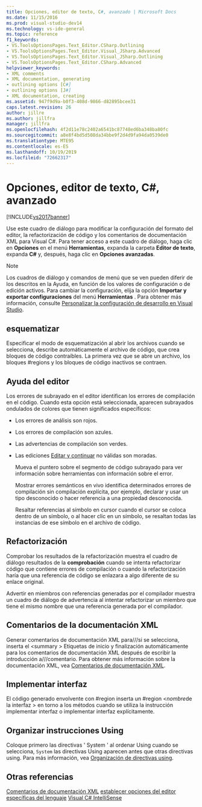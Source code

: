 ```yaml
---
title: Opciones, editor de texto, C#, avanzado | Microsoft Docs
ms.date: 11/15/2016
ms.prod: visual-studio-dev14
ms.technology: vs-ide-general
ms.topic: reference
f1_keywords:
- VS.ToolsOptionsPages.Text_Editor.CSharp.Outlining
- VS.ToolsOptionsPages.Text_Editor.Visual_JSharp.Advanced
- VS.ToolsOptionsPages.Text_Editor.Visual_JSharp.Outlining
- VS.ToolsOptionsPages.Text_Editor.CSharp.Advanced
helpviewer_keywords:
- XML comments
- XML documentation, generating
- outlining options [C#]
- outlining options [J#]
- XML documentation, creating
ms.assetid: 947f9d9a-b0f3-408d-9866-d82895bcee31
caps.latest.revision: 26
author: jillre
ms.author: jillfra
manager: jillfra
ms.openlocfilehash: 4f2d11e78c2402a6541bc87748ed6ba348ba80fc
ms.sourcegitcommit: a8e8f4bd5d508da34bbe9f2d4d9fa94da0539de0
ms.translationtype: MTE95
ms.contentlocale: es-ES
ms.lasthandoff: 10/19/2019
ms.locfileid: "72662317"
---
```

# <a name="options-text-editor-c-advanced"></a>Opciones, editor de texto, C#, avanzado
[!INCLUDE[vs2017banner](../../includes/vs2017banner.md)]

Use este cuadro de diálogo para modificar la configuración del formato del editor, la refactorización de código y los comentarios de documentación XML para Visual C#. Para tener acceso a este cuadro de diálogo, haga clic en **Opciones** en el menú **Herramientas**, expanda la carpeta **Editor de texto**, expanda **C#** y, después, haga clic en **Opciones avanzadas**.

> [!NOTE]
> Los cuadros de diálogo y comandos de menú que se ven pueden diferir de los descritos en la Ayuda, en función de los valores de configuración o de edición activos. Para cambiar la configuración, elija la opción **Importar y exportar configuraciones** del menú **Herramientas** . Para obtener más información, consulte [Personalizar la configuración de desarrollo en Visual Studio](https://msdn.microsoft.com/22c4debb-4e31-47a8-8f19-16f328d7dcd3).

## <a name="outlining"></a>esquematizar
 Especificar el modo de esquematización al abrir los archivos cuando se selecciona, describe automáticamente el archivo de código, que crea bloques de código contraíbles. La primera vez que se abre un archivo, los bloques #regions y los bloques de código inactivos se contraen.

## <a name="editor-help"></a>Ayuda del editor
 Los errores de subrayado en el editor identifican los errores de compilación en el código. Cuando esta opción está seleccionada, aparecen subrayados ondulados de colores que tienen significados específicos:

- Los errores de análisis son rojos.

- Los errores de compilación son azules.

- Las advertencias de compilación son verdes.

- Las ediciones [Editar y continuar](../../debugger/edit-and-continue.md) no válidas son moradas.

  Mueva el puntero sobre el segmento de código subrayado para ver información sobre herramientas con información sobre el error.

  Mostrar errores semánticos en vivo identifica determinados errores de compilación sin compilación explícita, por ejemplo, declarar y usar un tipo desconocido o hacer referencia a una propiedad desconocida.

  Resaltar referencias al símbolo en cursor cuando el cursor se coloca dentro de un símbolo, o al hacer clic en un símbolo, se resaltan todas las instancias de ese símbolo en el archivo de código.

## <a name="refactoring"></a>Refactorización
 Comprobar los resultados de la refactorización muestra el cuadro de diálogo resultados de la **comprobación** cuando se intenta refactorizar código que contiene errores de compilación o cuando la refactorización haría que una referencia de código se enlazara a algo diferente de su enlace original.

 Advertir en miembros con referencias generadas por el compilador muestra un cuadro de diálogo de advertencia al intentar refactorizar un miembro que tiene el mismo nombre que una referencia generada por el compilador.

## <a name="xml-documentation-comments"></a>Comentarios de la documentación XML
 Generar comentarios de documentación XML para///si se selecciona, inserta el \<summary > Etiquetas de inicio y finalización automáticamente para los comentarios de documentación XML después de escribir la introducción a///comentario. Para obtener más información sobre la documentación XML, vea [Comentarios de documentación XML](https://msdn.microsoft.com/library/803b7f7b-7428-4725-b5db-9a6cff273199).

## <a name="implement-interface"></a>Implementar interfaz
 El código generado envolvente con #region inserta un #region \<*nombre*de la interfaz > en torno a los métodos cuando se utiliza la instrucción implementar interfaz o implementar interfaz explícitamente.

## <a name="organize-usings"></a>Organizar instrucciones Using
 Coloque primero las directivas ' System ' al ordenar Using cuando se selecciona, `System` las directivas Using aparecen antes que otras directivas using. Para más información, vea [Organización de directivas using](../../misc/sort-usings.md).

## <a name="see-also"></a>Otras referencias
 [Comentarios de documentación XML](https://msdn.microsoft.com/library/803b7f7b-7428-4725-b5db-9a6cff273199) [establecer opciones del editor específicas del lenguaje](../../ide/reference/setting-language-specific-editor-options.md) [Visual C# IntelliSense](../../ide/visual-csharp-intellisense.md)
